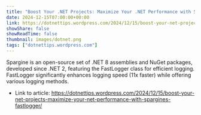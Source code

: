 ```yaml
---
title: "Boost Your .NET Projects: Maximize Your .NET Performance with Spargine’s FastLogger"
date: 2024-12-15T07:00:00+00:00
link: https://dotnettips.wordpress.com/2024/12/15/boost-your-net-projects-maximize-your-net-performance-with-spargines-fastlogger/
showShare: false
showReadTime: false
thumbnail: images/dotnet.png
tags: ["dotnettips.wordpress.com"]
---
```

Spargine is an open-source set of .NET 8 assemblies and NuGet packages, developed since .NET 2, featuring the FastLogger class for efficient logging. FastLogger significantly enhances logging speed (11x faster) while offering various logging methods.

- Link to article: https://dotnettips.wordpress.com/2024/12/15/boost-your-net-projects-maximize-your-net-performance-with-spargines-fastlogger/